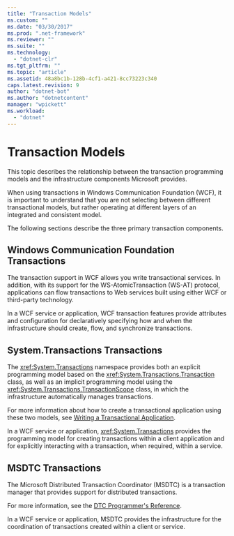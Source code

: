 ```yaml
---
title: "Transaction Models"
ms.custom: ""
ms.date: "03/30/2017"
ms.prod: ".net-framework"
ms.reviewer: ""
ms.suite: ""
ms.technology: 
  - "dotnet-clr"
ms.tgt_pltfrm: ""
ms.topic: "article"
ms.assetid: 48a8bc1b-128b-4cf1-a421-8cc73223c340
caps.latest.revision: 9
author: "dotnet-bot"
ms.author: "dotnetcontent"
manager: "wpickett"
ms.workload: 
  - "dotnet"
---
```

# Transaction Models
This topic describes the relationship between the transaction programming models and the infrastructure components Microsoft provides.  
  
 When using transactions in Windows Communication Foundation (WCF), it is important to understand that you are not selecting between different transactional models, but rather operating at different layers of an integrated and consistent model.  
  
 The following sections describe the three primary transaction components.  
  
## Windows Communication Foundation Transactions  
 The transaction support in WCF allows you write transactional services. In addition, with its support for the WS-AtomicTransaction (WS-AT) protocol, applications can flow transactions to Web services built using either WCF or third-party technology.  
  
 In a WCF service or application, WCF transaction features provide attributes and configuration for declaratively specifying how and when the infrastructure should create, flow, and synchronize transactions.  
  
## System.Transactions Transactions  
 The <xref:System.Transactions> namespace provides both an explicit programming model based on the <xref:System.Transactions.Transaction> class, as well as an implicit programming model using the <xref:System.Transactions.TransactionScope> class, in which the infrastructure automatically manages transactions.  
  
 For more information about how to create a transactional application using these two models, see [Writing a Transactional Application](http://go.microsoft.com/fwlink/?LinkId=94947).  
  
 In a WCF service or application, <xref:System.Transactions> provides the programming model for creating transactions within a client application and for explicitly interacting with a transaction, when required, within a service.  
  
## MSDTC Transactions  
 The Microsoft Distributed Transaction Coordinator (MSDTC) is a transaction manager that provides support for distributed transactions.  
  
 For more information, see the [DTC Programmer's Reference](http://go.microsoft.com/fwlink/?LinkId=94948).  
  
 In a WCF service or application, MSDTC provides the infrastructure for the coordination of transactions created within a client or service.
